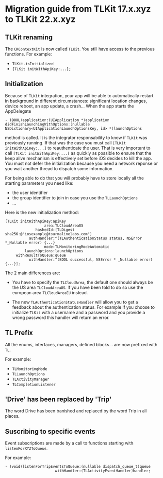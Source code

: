 # Migration guide from TLKit 17.x.xyz to TLKit 22.x.xyz

## TLKit renaming

The `CKContextKit` is now called `TLKit`.
You still have access to the previous functions. 
For example:

- `TLKit.isInitialized`
- `[TLKit initWithApiKey:...];`

## Initialization

Because of `TLKit` integration, your app will be able to automatically restart in background in different circumstances: significant location changes, device reboot, an app update, a crash... 
When the app starts the AppDelegate 

`- (BOOL)application:(UIApplication *)application didFinishLaunchingWithOptions:(nullable NSDictionary<UIApplicationLaunchOptionsKey, id> *)launchOptions` 

method is called. It is the integrator responsability to know if `TLKit` was previously running.
If that was the case you must call `[TLKit initWithApiKey:...]` to reauthenticate the user.
That is very important to call `[TLKit initWithApiKey:...]` as quickly as possible to ensure that the keep alive mechanism is effectively set before iOS decides to kill the app. 
You must not defer the initialization because you need a network reponse or you wait another thread to dispatch some information.

For being able to do that you will probably have to store locally all the starting parameters you need like:
- the user identifier
- the group identifier to join in case you use the `TLLaunchOptions`
- ...

Here is the new initialization method:

```objc
[TLKit initWithApiKey:apiKey
                  area:TLCloudAreaUS
              hashedId:[TLDigest sha256:@"iosexample@tourmalinelabs.com"]
           authHandler:^(TLAuthenticationStatus status, NSError *_Nullable error) {...}
                  mode:TLMonitoringModeAutomatic
         launchOptions:launchOptions
     withResultToQueue:queue
           withHandler:^(BOOL successful, NSError * _Nullable error) {...}];
```

The 2 main differences are:

- You have to specify the `TLCloudArea`, the default one should always be the US area `TLCloudAreaUS`. If you have been told to do so use the european area `TLCloudAreaEU` instead.

- The new `TLAuthenticationStatusHandler` will allow you to get a feedback about the authentication status. For example if you choose to initialize `TLKit` with a username and a password and you provide a wrong password this handler will return an error.

## TL Prefix

All the enums, interfaces, managers, defined blocks... are now prefixed with `TL`.

For example:

- `TLMonitoringMode`
- `TLLaunchOptions`
- `TLActivityManager`
- `TLCompletionListener`

## 'Drive' has been replaced by 'Trip'

The word Drive has been banished and replaced by the word Trip in all places.

## Suscribing to specific events

Event subscriptions are made by a call to functions starting with `listenForXYZToQueue`. 

For example:

```objc
- (void)listenForTripEventsToQueue:(nullable dispatch_queue_t)queue
                       withHandler:(TLActivityEventHandler)handler;
```